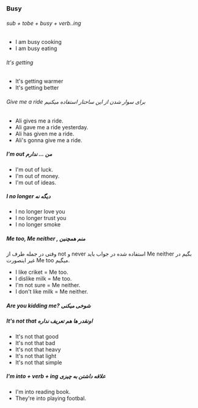 ### Busy
###### sub + tobe + busy + verb..ing
- I am busy cooking
- I am busy eating


###### It's getting
- It's getting warmer
- It's getting better

###### Give me a ride برای سوار شدن از این ساختار استفاده میکنیم
- Ali gives me a ride.
- Ali gave me a ride yesterday.
- Ali has given me a ride.
- Ali's gonna give me a ride.

##### I'm out من ... ندارم
- I'm out of luck.
- I'm out of money.
- I'm out of ideas.

##### I no longer دیگه نه
-  I no longer love you
-  I no longer trust you
-  I no longer smoke

##### Me too, Me neither , منم همچنین
وقتی در جمله طرف از not و never استفاده شده در جواب باید Me neither بگیم در غیر اینصورت Me too میگیم.
- I like criket =  Me too.
- I dislike milk =  Me too.
- I'm not sure = Me neither.
- I don't like milk = Me neither.

##### Are you kidding me? شوخی میکنی

##### It's not that اونقدر ها هم تعریف نداره
-  It's not that good
-  It's not that bad
-  It's not that heavy
-  It's not that light
-  It's not that simple

##### I'm into + verb + ing علاقه داشتن به چیزی
- I'm into reading book.
- They're into playing footbal.



